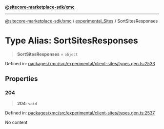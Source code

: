 [**@sitecore-marketplace-sdk/xmc**](../../../../README.md)

***

[@sitecore-marketplace-sdk/xmc](../../../../README.md) / [experimental\_Sites](../README.md) / SortSitesResponses

# Type Alias: SortSitesResponses

> **SortSitesResponses** = `object`

Defined in: [packages/xmc/src/experimental/client-sites/types.gen.ts:2533](https://github.com/Sitecore/marketplace-sdk/blob/main/packages/xmc/src/experimental/client-sites/types.gen.ts#L2533)

## Properties

### 204

> **204**: `void`

Defined in: [packages/xmc/src/experimental/client-sites/types.gen.ts:2537](https://github.com/Sitecore/marketplace-sdk/blob/main/packages/xmc/src/experimental/client-sites/types.gen.ts#L2537)

No content
